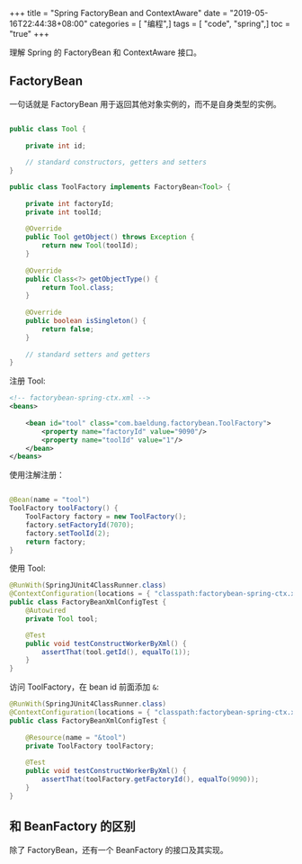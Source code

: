 +++
title = "Spring FactoryBean and ContextAware"
date = "2019-05-16T22:44:38+08:00"
categories = [ "编程",]
tags = [ "code", "spring",]
toc = "true"
+++

 
理解 Spring 的 FactoryBean 和 ContextAware 接口。

## FactoryBean
一句话就是 FactoryBean 用于返回其他对象实例的，而不是自身类型的实例。

<!--more-->

```java

public class Tool {
 
    private int id;
 
    // standard constructors, getters and setters
}

public class ToolFactory implements FactoryBean<Tool> {
 
    private int factoryId;
    private int toolId;
 
    @Override
    public Tool getObject() throws Exception {
        return new Tool(toolId);
    }
 
    @Override
    public Class<?> getObjectType() {
        return Tool.class;
    }
 
    @Override
    public boolean isSingleton() {
        return false;
    }
 
    // standard setters and getters
}
```
注册 Tool:
```xml
<!-- factorybean-spring-ctx.xml -->
<beans>
 
    <bean id="tool" class="com.baeldung.factorybean.ToolFactory">
        <property name="factoryId" value="9090"/>
        <property name="toolId" value="1"/>
    </bean>
</beans>

```
使用注解注册：
```java

@Bean(name = "tool")
ToolFactory toolFactory() {
    ToolFactory factory = new ToolFactory();
    factory.setFactoryId(7070);
    factory.setToolId(2);
    return factory;
}

```

使用 Tool:
```java
@RunWith(SpringJUnit4ClassRunner.class)
@ContextConfiguration(locations = { "classpath:factorybean-spring-ctx.xml" })
public class FactoryBeanXmlConfigTest {
    @Autowired
    private Tool tool;

    @Test
    public void testConstructWorkerByXml() {
        assertThat(tool.getId(), equalTo(1));
    }
}
```

访问 ToolFactory，在 bean id 前面添加 `&`:
```java
@RunWith(SpringJUnit4ClassRunner.class)
@ContextConfiguration(locations = { "classpath:factorybean-spring-ctx.xml" })
public class FactoryBeanXmlConfigTest {
 
    @Resource(name = "&tool")
    private ToolFactory toolFactory;
 
    @Test
    public void testConstructWorkerByXml() {
        assertThat(toolFactory.getFactoryId(), equalTo(9090));
    }
}
```

## 和 BeanFactory 的区别
除了 FactoryBean，还有一个 BeanFactory 的接口及其实现。



